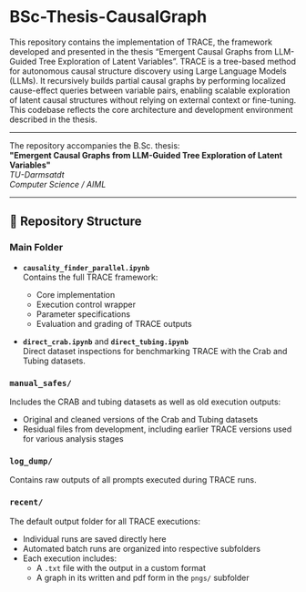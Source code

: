 # BSc-Thesis-CausalGraph
This repository contains the implementation of TRACE, the framework developed and presented in the thesis “Emergent Causal Graphs from LLM-Guided Tree Exploration of Latent Variables”. TRACE is a tree-based method for autonomous causal structure discovery using Large Language Models (LLMs). It recursively builds partial causal graphs by performing localized cause-effect queries between variable pairs, enabling scalable exploration of latent causal structures without relying on external context or fine-tuning. This codebase reflects the core architecture and development environment described in the thesis.

---

The repository accompanies the B.Sc. thesis:  
**"Emergent Causal Graphs from LLM-Guided Tree Exploration of Latent Variables"**   
_TU-Darmsatdt_  
_Computer Science / AIML_ 

---

## 📂 Repository Structure

### Main Folder

- **`causality_finder_parallel.ipynb`**  
  Contains the full TRACE framework:
  - Core implementation
  - Execution control wrapper
  - Parameter specifications
  - Evaluation and grading of TRACE outputs

- **`direct_crab.ipynb`** and **`direct_tubing.ipynb`**  
  Direct dataset inspections for benchmarking TRACE with the Crab and Tubing datasets.

### `manual_safes/`
Includes the CRAB and tubing datasets as well as old execution outputs:
- Original and cleaned versions of the Crab and Tubing datasets
- Residual files from development, including earlier TRACE versions used for various analysis stages

### `log_dump/`
Contains raw outputs of all prompts executed during TRACE runs.

### `recent/`
The default output folder for all TRACE executions:
- Individual runs are saved directly here
- Automated batch runs are organized into respective subfolders
- Each execution includes:
  - A `.txt` file with the output in a custom format
  - A graph in its written and pdf form in the `pngs/` subfolder
